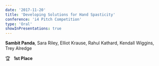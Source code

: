 ```yaml
---
date: '2017-11-20'
title: 'Developing Solutions for Hand Spasticity'
conference: 'i4 Pitch Competition'
type: 'Oral'
showInPresentations: true
---
```


**Sambit Panda**, Sara Riley, Elliot Krause, Rahul Kathard, Kendall Wiggins, Trey Alredge

🏆  &nbsp; **1st Place**
